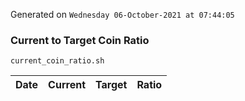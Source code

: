 Generated on `Wednesday 06-October-2021 at 07:44:05`

### Current to Target Coin Ratio
`current_coin_ratio.sh`

Date|Current|Target|Ratio
---|---|---|---
